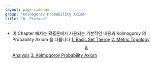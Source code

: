 ```yaml
---
layout: page-sidenav
group: "Kolmogorov Probability Axiom"
title: "0. Preface"
---
```


- 이 Chapter 에서는 확률론에서 사용되는 기본적인 내용과 Kolmogorov 의 Probability Axiom 을 다룹니다
[1. Basic Set Theroy](https://sungbinlim.github.io/sl/docs/mpt/0101)
[2. Metric Topology $$ \& $$ Analysis](https://sungbinlim.github.io/sl/docs/mpt/0102)
[3. Kolmogorov Probability Axiom](https://sungbinlim.github.io/sl/docs/mpt/0103)